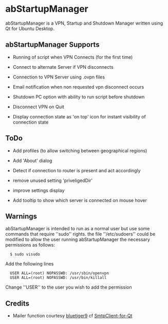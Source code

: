 abStartupManager
================

abStartupManager is a VPN, Startup and Shutdown Manager written using Qt for Ubuntu Desktop.

## abStartupManager Supports

- Running of script when VPN Connects (for the first time)

- Connect to alternate Server if VPN disconnects

- Connection to VPN Server using .ovpn files

- Email notification when non requested vpn disconnect occurs

- Shutdown PC option with ability to run script before shutdown

- Disconnect VPN on Quit

- Display connection state as 'on top' icon for instant visibility of connection state

## ToDo

- Add profiles (to allow switching between geographical regions)

- Add 'About' dialog

- Detect if connection to router is present and act accordingly

- remove unused setting 'priveligedDir'

- improve settings display

- Add tooltip to show which server is connected on mouse hover

## Warnings

abStartupManager is intended to run as a normal user but use some commands that require ''sudo'' rights. the file ''/etc/sudoers'' could be modified to allow the user running abStartupManager the necessary permissions as follows:

```
  $ sudo visudo
```

Add the following lines

```
  USER ALL=(root) NOPASSWD: /usr/sbin/openvpn
  USER ALL=(root) NOPASSWD: /usr/bin/killall
```

Change ''USER'' to the user you wish to add the permission

## Credits

- Mailer function courtesy [bluetiger9](https://github.com/bluetiger9) cf [SmtpClient-for-Qt](https://github.com/bluetiger9/SmtpClient-for-Qt)
